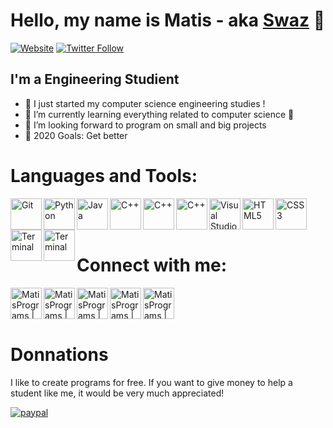 # Hello, my name is Matis - aka [Swaz][github] 👋

[![Website](https://img.shields.io/website?label=MatisPrograms.com&style=for-the-badge&url=https://github.com/MatisPrograms)](https://codestackr.com)
[![Twitter Follow](https://img.shields.io/twitter/follow/MatisHerrmann?color=1DA1F2&logo=twitter&style=for-the-badge)](https://twitter.com/intent/follow?screen_name=MatisHerrmann)

## I'm a Engineering Studient

- 🔭 I just started my computer science engineering studies !
- 🌱 I’m currently learning everything related to computer science 🤣
- 👯 I’m looking forward to program on small and big projects
- 🥅 2020 Goals: Get better
# Languages and Tools:

[<img align="left" alt="Git" width="50px" src="https://img.icons8.com/color/2x/git.png" />][git]
[<img align="left" alt="Python" width="50px" src="https://img.icons8.com/fluency/2x/python.png" />][python]
[<img align="left" alt="Java" width="50px" src="https://img.icons8.com/color/2x/java-coffee-cup-logo.png" />][java]
[<img align="left" alt="C++" width="50px" src="https://img.icons8.com/color/2x/c-plus-plus-logo.png" />][c++]
[<img align="left" alt="C++" width="50px" src="https://img.icons8.com/color/2x/intellij-idea.png" />][intelliJ]
[<img align="left" alt="C++" width="50px" src="https://img.icons8.com/color/2x/pycharm.png" />][pycharm]
[<img align="left" alt="Visual Studio Code" width="50px" src="https://img.icons8.com/fluency/2x/visual-studio-code-2019.png"/>][vs]
[<img align="left" alt="HTML5" width="50px" src="https://img.icons8.com/color/2x/html-5.png" />][html]
[<img align="left" alt="CSS3" width="50px" src="https://img.icons8.com/color/2x/css3.png" />][css]
[<img align="left" alt="Terminal" width="50px" src="https://upload.wikimedia.org/wikipedia/commons/0/01/Windows_Terminal_Logo_256x256.png" />][termianl]
[<img align="left" alt="Terminal" width="50px" src="https://docs.microsoft.com/fr-fr/powershell/media/index/ps_black_128.svg" />][powershell]

<br/>
<br/>
<br/>

# Connect with me:

[<img align="left" alt="MatisPrograms | Instagram" width="50px" src="https://cdn.jsdelivr.net/npm/simple-icons@v3/icons/github.svg" />][github]
[<img align="left" alt="MatisPrograms | Instagram" width="50px" src="https://cdn.jsdelivr.net/npm/simple-icons@v3/icons/facebook.svg" />][facebook]
[<img align="left" alt="MatisPrograms | Instagram" width="50px" src="https://cdn.jsdelivr.net/npm/simple-icons@v3/icons/instagram.svg" />][instagram]
[<img align="left" alt="MatisPrograms | YouTube" width="50px" src="https://cdn.jsdelivr.net/npm/simple-icons@v3/icons/youtube.svg" />][youtube]
[<img align="left" alt="MatisPrograms | Twitter" width="50px" src="https://cdn.jsdelivr.net/npm/simple-icons@v3/icons/twitter.svg" />][twitter]
<br/>
<br/>
<br/>

# Donnations
I like to create programs for free. If you want to give money to help a student like me, it would be very much appreciated!‎

[![paypal](https://www.paypalobjects.com/en_US/i/btn/btn_donateCC_LG.gif)](https://www.paypal.me/MatisHerrmann)

[twitter]: https://twitter.com/MatisHerrmann
[youtube]: https://www.youtube.com/channel/UC7MNTryoXwon4S9QAttDksg
[instagram]: https://www.instagram.com/matis.hrmn/
[facebook]: https://www.facebook.com/matis.herrmann
[github]: https://github.com/MatisPrograms/MatisPrograms
[vs]: https://code.visualstudio.com/
[html]: https://html.spec.whatwg.org/
[css]: https://www.w3.org/Style/CSS/
[java]: https://www.oracle.com/java/
[c++]: https://isocpp.org/
[python]: https://www.python.org/
[intellij]: https://www.jetbrains.com/idea/
[pycharm]: https://www.jetbrains.com/pycharm/
[git]: https://git-scm.com/
[termianl]: aka.ms/terminal
[powershell]: https://docs.microsoft.com/fr-fr/powershell/
[logos]: https://icones8.fr/icons